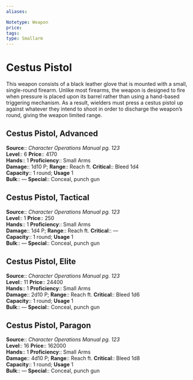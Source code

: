 ```yaml
---
aliases: 

Notetype: Weapon
price: 
tags: 
type: Smallarm
---
```


# Cestus Pistol

This weapon consists of a black leather glove that is mounted with a small, single-round firearm. Unlike most firearms, the weapon is designed to fire when pressure is placed upon its barrel rather than using a hand-based triggering mechanism. As a result, wielders must press a cestus pistol up against whatever they intend to shoot in order to discharge the weapon’s round, giving the weapon limited range.  

## Cestus Pistol, Advanced

**Source**:: _Character Operations Manual pg. 123_  
**Level**:: 6
**Price**:: 4170  
**Hands**:: 1
**Proficiency**:: Small Arms  
**Damage**:: 1d10 P; 
**Range**:: Reach ft.
**Critical**:: Bleed 1d4  
**Capacity**:: 1 round; **Usage** 1  
**Bulk**:: —
**Special**:: Conceal, punch gun

## Cestus Pistol, Tactical

**Source**:: _Character Operations Manual pg. 123_  
**Level**:: 1
**Price**:: 250  
**Hands**:: 1
**Proficiency**:: Small Arms  
**Damage**:: 1d4 P; 
**Range**:: Reach ft.
**Critical**:: —  
**Capacity**:: 1 round; **Usage** 1  
**Bulk**:: —
**Special**:: Conceal, punch gun

## Cestus Pistol, Elite

**Source**:: _Character Operations Manual pg. 123_  
**Level**:: 11
**Price**:: 24400  
**Hands**:: 1
**Proficiency**:: Small Arms  
**Damage**:: 2d10 P; 
**Range**:: Reach ft.
**Critical**:: Bleed 1d6  
**Capacity**:: 1 round; **Usage** 1  
**Bulk**:: —
**Special**:: Conceal, punch gun

## Cestus Pistol, Paragon

**Source**:: _Character Operations Manual pg. 123_  
**Level**:: 16
**Price**:: 162000  
**Hands**:: 1
**Proficiency**:: Small Arms  
**Damage**:: 4d10 P; 
**Range**:: Reach ft.
**Critical**:: Bleed 1d8  
**Capacity**:: 1 round; **Usage** 1  
**Bulk**:: —
**Special**:: Conceal, punch gun
